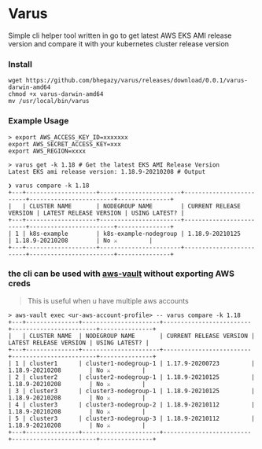 # Varus
Simple cli helper tool written in go to get latest AWS EKS AMI release version and compare it with your kubernetes cluster release version

### Install
```
wget https://github.com/bhegazy/varus/releases/download/0.0.1/varus-darwin-amd64
chmod +x varus-darwin-amd64
mv /usr/local/bin/varus
```


### Example Usage

```
> export AWS_ACCESS_KEY_ID=xxxxxxx
export AWS_SECRET_ACCESS_KEY=xxx
export AWS_REGION=xxxx

> varus get -k 1.18 # Get the latest EKS AMI Release Version
Latest EKS ami release version: 1.18.9-20210208 # Output

❯ varus compare -k 1.18
+---+--------------------+-----------------------+-------------------------+------------------------+---------------+
|   | CLUSTER NAME       | NODEGROUP NAME        | CURRENT RELEASE VERSION | LATEST RELEASE VERSION | USING LATEST? |
+---+--------------------+-----------------------+-------------------------+------------------------+---------------+
| 1 | k8s-example        | k8s-example-nodegroup | 1.18.9-20210125         | 1.18.9-20210208        | No ⚔️         |
+---+--------------------+-----------------------+-------------------------+------------------------+---------------+
```
### the cli can be used with [aws-vault](https://github.com/99designs/aws-vault) without exporting AWS creds

> This is useful when u have multiple aws accounts

```
> aws-vault exec <ur-aws-account-profile> -- varus compare -k 1.18
+---+---------------+----------------------+-------------------------+------------------------+---------------+
|   | CLUSTER NAME  | NODEGROUP NAME       | CURRENT RELEASE VERSION | LATEST RELEASE VERSION | USING LATEST? |
+---+---------------+----------------------+-------------------------+------------------------+---------------+
| 1 | cluster1      | cluster1-nodegroup-1 | 1.17.9-20200723         | 1.18.9-20210208        | No ⚔️         |
| 2 | cluster2      | cluster2-nodegroup-1 | 1.18.9-20210125         | 1.18.9-20210208        | No ⚔️         |
| 3 | cluster3      | cluster3-nodegroup-1 | 1.18.9-20210125         | 1.18.9-20210208        | No ⚔️         |
| 4 | cluster3      | cluster3-nodegroup-2 | 1.18.9-20210112         | 1.18.9-20210208        | No ⚔️         |
| 5 | cluster3      | cluster3-nodegroup-3 | 1.18.9-20210112         | 1.18.9-20210208        | No ⚔️         |
+---+---------------+----------------------+-------------------------+------------------------+---------------+
```
